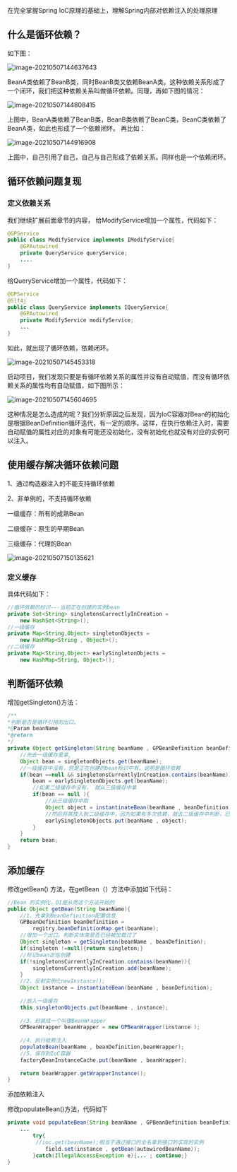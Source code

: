 在完全掌握Spring IoC原理的基础上，理解Spring内部对依赖注入的处理原理

## 什么是循环依赖？

如下图：

![image-20210507144637643](process\image-20210507144637643.png)

BeanA类依赖了BeanB类，同时BeanB类又依赖BeanA类。这种依赖关系形成了一个闭环，我们把这种依赖关系叫做循环依赖。同理，再如下图的情况：

![image-20210507144808415](process\image-20210507144808415.png)

上图中，BeanA类依赖了BeanB类，BeanB类依赖了BeanC类，BeanC类依赖了BeanA类，如此也形成了一个依赖闭环。 再比如：

![image-20210507144916908](process\image-20210507144916908.png)

上图中，自己引用了自己，自己与自己形成了依赖关系。同样也是一个依赖闭环。

## 循环依赖问题复现

### 定义依赖关系

我们继续扩展前面章节的内容， 给ModifyService增加一个属性，代码如下：

```java
@GPService
public class ModifyService implements IModifyService{
    @GPAutowired
    private QueryService queryService;
    ....
}
```

给QueryService增加一个属性，代码如下：

```java
@GPService
@Slf4j
public class QueryService implements IQueryService{
    @GPAutowired
    private ModifyService modifyService;
    ...
}
```

如此，就出现了循环依赖，依赖闭环。

![image-20210507145453318](process\image-20210507145453318.png)

启动项目，我们发现只要是有循环依赖关系的属性并没有自动赋值，而没有循环依赖关系的属性均有自动赋值，如下图所示：

![image-20210507145604695](process\image-20210507145604695.png)

这种情况是怎么造成的呢？我们分析原因之后发现，因为IoC容器对Bean的初始化是根据BeanDefinition循环迭代，有一定的顺序。这样，在执行依赖注入时，需要自动赋值的属性对应的对象有可能还没初始化，没有初始化也就没有对应的实例可以注入。

## 使用缓存解决循环依赖问题

1、通过构造器注入的不能支持循环依赖

2、非单例的，不支持循环依赖

一级缓存：所有的成熟Bean

二级缓存：原生的早期Bean

三级缓存：代理的Bean

![image-20210507150135621](process\image-20210507150135621.png)

### 定义缓存

具体代码如下：

```java
//循环依赖的标识---当前正在创建的实例bean
private Set<String> singletonsCurrectlyInCreation =
    new HashSet<String>();
//一级缓存
private Map<String,Object> singletonObjects = 
    new HashMap<String , Object>();
//二级缓存
private Map<String,Object> earlySingletonObjects = 
    new HashMap<String, Object>();
```

## 判断循环依赖

增加getSingleton()方法：

```java
/**
*判断是否是循环引用的出口。
*@Param beanName
*@return
*/
private Object getSingleton(String beanName , GPBeanDefinition beanDefinition){
    //先去一级缓存里拿,
    Object bean = singletonObjects.get(beanName);
    //一级缓存中没有，但是正在创建的bean标识中有，说明是循环依赖
    if(bean ==null && singletonsCurrentlyInCreation.contains(beanName)){
        bean = earlySingletonObjects.get(beanName);
        //如果二级缓存中没有， 就从三级缓存中拿
        if(bean == null ){
            //从三级缓存中取
            Object object = instantinateBean(beanName , beanDefinition);
            //然后将其放入到二级缓存中，因为如果有多次依赖，就去二级缓存中判断，已经有了就不在再次创建了
            earlySingletonObjects.put(beanName , object);
        }
    }
    return bean;
}
```

## 添加缓存

修改getBean() 方法，在getBean（）方法中添加如下代码：

```java
//Bean 的实例化，DI是从而这个方法开始的
public Object getBean(String beanName){
    //1、先拿到BeanDefinition配置信息
    GPBeanDefinition beanDefinition = 
        regitry.beanDefinitionMap.get(beanName);
    //增加一个出口。判断实体类是否已经被加载过了
    Object singleton = getSingleton(beanName , beanDefinition);
    if(singleton !=null){return singleton;}
    //标记bean正在创建
    if(!singletonsCurrentlyInCreation.contains(beanName)){
        singletonsCurrentlyInCreation.add(beanName);
    }
    //2、反射实例化newInstance();
    Object instance = instantiateBean(beanName , beanDefinition);
    
    //放入一级缓存
    this.singletonObjects.put(beanName , instance);
    
    //3、封装成一个叫做BeanWrapper
    GPBeanWrapper beanWrapper = new GPBeanWrapper(instance );
    
    //4、执行依赖注入
    populateBean(beanName , beanDefinition,beanWrapper);
    //5、保存到IoC容器
    factoryBeanInstanceCache.put(beanName , beanWrapper);
    
    return beanWrapper.getWrapperInstance();
}
```

添加依赖注入

修改populateBean()方法，代码如下

```java
private void populateBean(String beanName , GPBeanDefinition beanDefinition , GPBeanWrapper beanWrapper){
    ...
        try{
         //ioc.get(beanName);相当于通过接口的全名拿到接口的实现的实例
            field.set(instance , getBean(autowiredBeanName));
        }catch(IllegalAccessException e){... ; continue;}
}
```

